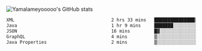 ![Yamalameyooooo's GitHub stats](https://github-readme-stats.vercel.app/api?username=yamalameyooooo&theme=transparent&show_icons=true\&show=reviews,discussions_started,discussions_answered,prs_merged,prs_merged_percentage)

<!--START_SECTION:waka-->

```txt
XML                                    2 hrs 33 mins   ███████████████▒░░░░░░░░░   61.50 %
Java                                   1 hr 9 mins     ███████░░░░░░░░░░░░░░░░░░   27.90 %
JSON                                   16 mins         █▓░░░░░░░░░░░░░░░░░░░░░░░   06.59 %
GraphQL                                4 mins          ▒░░░░░░░░░░░░░░░░░░░░░░░░   01.93 %
Java Properties                        2 mins          ▒░░░░░░░░░░░░░░░░░░░░░░░░   00.90 %
```

<!--END_SECTION:waka-->
